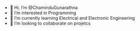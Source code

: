 - 👋 Hi, I’m @ChaminduGunarathna
- 👀 I’m interested in Programming 
- 🌱 I’m currently learning Electrical and Electronic Engineering
- 💞️ I’m looking to collaborate on projetcs

<!---
ChaminduGunarathna/ChaminduGunarathna is a ✨ special ✨ repository because its `README.md` (this file) appears on your GitHub profile.
You can click the Preview link to take a look at your changes.
--->
